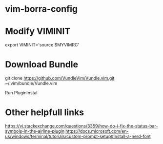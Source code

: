 # vim-borra-config

# Modify VIMINIT
export VIMINIT='source $MYVIMRC'

# Download Bundle
git clone https://github.com/VundleVim/Vundle.vim.git ~/.vim/bundle/Vundle.vim

Run PluginInstal

# Other helpfull links
https://vi.stackexchange.com/questions/3359/how-do-i-fix-the-status-bar-symbols-in-the-airline-plugin
https://docs.microsoft.com/en-us/windows/terminal/tutorials/custom-prompt-setup#install-a-nerd-font

